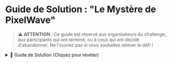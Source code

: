 # Guide de Solution : "Le Mystère de PixelWave"

> ⚠️ **ATTENTION** : Ce guide est réservé aux organisateurs du challenge, aux participants qui ont terminé, ou à ceux qui ont décidé d'abandonner. Ne l'ouvrez pas si vous souhaitez relever le défi !

<details>
<summary>🔐 Guide de Solution (Cliquez pour révéler)</summary>

## Description du Challenge
Un développeur passionné de photographie a laissé des indices sur son identité à travers différents canaux en ligne. Votre mission est de retrouver son identité complète en utilisant les techniques d'OSINT.

## Structure du Challenge

### 1. Site PhotoFrame (pixelwavelyon.github.io/PhotoFrame)
- Site web statique hébergé sur GitHub Pages
- Design moderne avec CSS personnalisé
- Structure de fichiers :
  - `index.html` : Page d'accueil
  - `about.html` : Page À propos
  - `assets/` : Dossier contenant CSS et images
  - `assets/css/style.css` : Styles du site
  - `assets/images/` : Images du site

### 2. Challenge OSINT
- Forum statique simulant un post de développeur
- Fichiers inclus :
  - `index.html` : Page du forum
  - `styles.css` : Styles du forum
  - `images/photo_cafe.png` : Photo du café avec métadonnées
  - `robots.txt` : Contient des indices techniques
  - `sitemap.xml` : Contient des liens et métadonnées
  - `README.md` : Description du challenge

### 3. Réseaux sociaux
- Twitter : @PixelWaveLyon
  - Photo de profil cohérente
  - Tweets sur le développement
  - Localisation à Lyon
- Email : pixelwavelyon@protonmail.com

## Création technique du challenge

### 1. Image du café
- Source : Capture d'écran Google Maps du Café 203, place Saint-Paul, Lyon
- Métadonnées ajoutées avec ExifTool :
```bash
exiftool -GPSLatitude="45.7589024" -GPSLongitude="4.8269958" -GPSAltitude="0" \
         -DateTimeOriginal="2024:03:15 14:30:00" \
         -Author="PixelWaveLyon" \
         -Copyright="© 2024 PixelWaveLyon" \
         -Description="Photo prise au Cafe 203, place Saint-Paul, Lyon" \
         -Software="VS Code" \
         -UserComment="Developpement de PhotoFrame - Cafe 203, Lyon" \
         -charset iptc=UTF8 -charset exif=UTF8 images/photo_cafe.png
```
- Les coordonnées GPS correspondent exactement au Café 203
- La date et l'heure sont cohérentes avec le post du forum
- Les métadonnées incluent des indices sur l'identité du développeur

### 2. Site PhotoFrame
- Hébergé sur GitHub Pages
- Design moderne avec CSS personnalisé
- Structure de fichiers organisée
- Liens vers les réseaux sociaux
- Mentions du Café 203 dans le contenu

### 3. Réseaux sociaux
- Twitter créé avec le pseudo @PixelWaveLyon
- Photo de profil cohérente site/github/twitter
- Tweets sur le développement de PhotoFrame
- Localisation à Lyon
- Email ProtonMail créé : pixelwavelyon@protonmail.com

## Étapes de résolution

### Étape 1 : Analyse du post sur le forum
- Le post mentionne le "Café 203" à Lyon, place Saint-Paul
- L'image montre un café avec une date visible sur un journal (15/03/2024)
- Le développeur mentionne son projet "PhotoFrame" sur GitHub

### Étape 2 : Recherche du pseudo
- Recherche "PixelWave" sur GitHub
- Trouver le dépôt "PhotoFrame"
- Analyser le fichier README.md du projet qui contient une adresse email

### Étape 3 : Analyse des métadonnées
- L'image du café contient des coordonnées GPS (45.7589024, 4.8269958)
- Les métadonnées révèlent :
  - Date et heure : 15/03/2024 14:30:00
  - Auteur : PixelWaveLyon
  - Description : "Photo prise au Cafe 203, place Saint-Paul, Lyon"
  - Logiciel utilisé : VS Code
  - Commentaire : "Developpement de PhotoFrame - Cafe 203, Lyon"
- Le fichier sitemap.xml contient des liens vers les réseaux sociaux

### Étape 4 : Vérification sur les réseaux sociaux
- Le même pseudo est utilisé sur Twitter (@PixelWaveDev)
- Les posts récents confirment la localisation à Lyon
- La même photo de profil que sur le site

## Solution finale
- **Pseudo :** PixelWave
- **Localisation :** Lyon, France (Vieux Lyon)
- **Profession :** Développeur web / Photographe amateur
- **Projets :** PhotoFrame (application de gestion de photos)
- **Réseaux sociaux :** GitHub, Twitter (@PixelWaveDev)
- **Contact :** pixelwave@protonmail.com

## Techniques OSINT utilisées
1. Analyse des métadonnées d'image (EXIF)
2. Recherche de pseudos sur les réseaux sociaux
3. Analyse des fichiers techniques (robots.txt, sitemap.xml)
4. Géolocalisation via coordonnées GPS
5. Recherche croisée d'informations

## Notes techniques pour les organisateurs
Ce challenge utilise uniquement des services gratuits et existants :
- GitHub Pages pour l'hébergement
- ProtonMail pour l'email (gratuit)
- Twitter et GitHub pour les réseaux sociaux
- Google Maps pour l'image du café
- ExifTool pour la modification des métadonnées

## Niveaux de difficulté des indices

### Niveau 1 (Débutant)
- Pseudo "PixelWave" sur le forum
- Localisation à Lyon
- Projet PhotoFrame sur GitHub

### Niveau 2 (Intermédiaire)
- Métadonnées de l'image du café
- Coordonnées GPS dans le sitemap.xml
- Liens vers les réseaux sociaux

### Niveau 3 (Avancé)
- Email ProtonMail dans robots.txt
- Date et heure précises dans les métadonnées
- Croisement des informations entre les plateformes

## Points de vérification détaillés

### Configuration technique
- [ ] L'image photo_cafe.png contient toutes les métadonnées EXIF
- [ ] Le site GitHub Pages est accessible
- [ ] Les liens dans sitemap.xml sont valides
- [ ] Le robots.txt contient les bonnes informations
- [ ] Les styles CSS sont correctement appliqués

### Contenu et cohérence
- [ ] Les dates sont cohérentes entre les différentes sources
- [ ] Le pseudo est utilisé de manière cohérente
- [ ] Les localisations correspondent
- [ ] Les projets mentionnés sont accessibles
- [ ] Les profils sociaux sont liés entre eux & existants

## Variantes possibles

### Variante 1 : Challenge simplifié
- Supprimer certaines métadonnées de l'image
- Réduire le nombre de plateformes sociales
- Simplifier les fichiers techniques

### Variante 2 : Challenge avancé
- Ajouter des indices dans le code source
- Créer des faux profils supplémentaires
- Ajouter des métadonnées plus complexes

### Variante 3 : Challenge en équipe
- Diviser les indices entre différents fichiers
- Créer des rôles spécifiques (recherche web, analyse d'images, etc.)
- Ajouter des éléments de collaboration

## Adaptation au contexte
Le challenge peut être adapté selon :
- Le niveau des participants
- Le temps disponible
- Les objectifs pédagogiques
- Les contraintes techniques
- Le contexte d'utilisation (formation, compétition, etc.)

</details> 